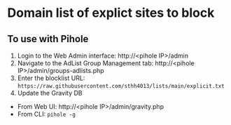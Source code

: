 # Domain list of explict sites to block
## To use with Pihole
1. Login to the Web Admin interface: http://\<pihole IP>\/admin
1. Navigate to the AdList Group Management tab: http://\<pihole IP>\/admin/groups-adlists.php
1. Enter the blocklist URL: `https://raw.githubusercontent.com/sthh4013/lists/main/explicit.txt`
1. Update the Gravity DB
 - From Web UI: http://\<pihole IP>\/admin/gravity.php
 - From CLI: `pihole -g`
